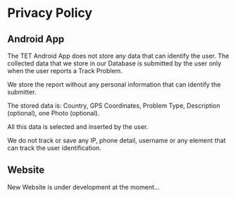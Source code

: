     
Privacy Policy
==============

Android App
-----------

The TET Android App does not store any data that can identify the user. The collected data that we store in our Database is submitted by the user only when the user reports a Track Problem.

We store the report without any personal information that can identify the submitter.

The stored data is: Country, GPS Coordinates, Problem Type, Description (optional), one Photo (optional).

All this data is selected and inserted by the user.

We do not track or save any IP, phone detail, username or any element that can track the user identification.


Website
-------

New Website is under development at the moment...
